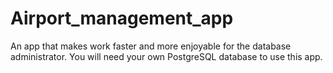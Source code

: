 # Airport_management_app
An app that makes work faster and more enjoyable for the database administrator.
You will need your own PostgreSQL database to use this app.
